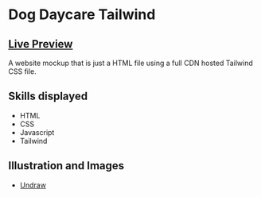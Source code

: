 # Dog Daycare Tailwind

## <a href=https://brodeed.github.io/dog-daycare-tailwind/>Live Preview</a><br>

A website mockup that is just a HTML file using a full CDN hosted Tailwind CSS file.

## Skills displayed

- HTML
- CSS
- Javascript
- Tailwind

## Illustration and Images
- [Undraw](https://undraw.co/)
